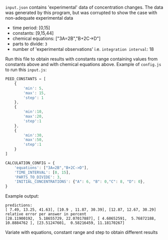 `input.json` contains 'experimental' data of concentration changes. The data was generated by this program, but was corrupted
to show the case with non-adequate experimental data
* time period: [0,15]
* constants: [9,15,44]
* chemical equations: ["3A=2B","B+2C->D"]
* parts to divide: `3`
* number of 'experimental observations' i.e. `integration interval`: 18

Run this file to obtain results with constants range containing values from constants above and with chemical equations above.
Example of `config.js` to run this `input.js`:
```javascript
PEED_CONSTANTS = [
    {
        'min': 5,
        'max': 15,
        'step': 1
    },
    {
        'min':10,
        'max':20,
        'step':1
    },
    {
        'min':30,
        'max':50,
        'step':1
    }
]

CALCULATION_CONFIG = {
    'equations': ["3A=2B","B+2C->D"],
    'TIME_INTERVAL': [0, 15],
    'PARTS_TO_DIVIDE': 3,
    'INITIAL_CONCENTRATIONS': {"A": 6, "B": 0,"C": 8, "D": 0},
}
```

Example output:
```
predictions:
[ 7.49, 13.25, 41.63], [10.9 , 11.87, 30.39], [12.87, 12.67, 30.29]
relative error per answer in percent
[28.11900192,  5.18655729, 22.07017887], [ 4.60652591,  5.76872188, 10.8884762 ], [23.51247601,  0.58216459, 11.18170267]
```
Variate with equations, constant range and step to obtain different results